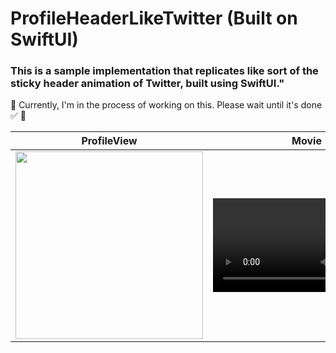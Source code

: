# ProfileHeaderLikeTwitter (Built on SwiftUI)

### This is a sample implementation that replicates like sort of the sticky header animation of Twitter, built using SwiftUI."
🚧 Currently, I'm in the process of working on this. Please wait until it's done ✅ 🚧

|ProfileView|Movie|
|-|:-:|
|<img src="https://github.com/boardguy1024/ProfileHeaderLikeTwitter/assets/13864469/c58a34bb-6e27-4c33-b72c-39dae9be4d6f" width="300">|<video src="https://github.com/boardguy1024/ProfileHeaderLikeTwitter/assets/13864469/f0b8aae4-5550-4cf8-ab6f-1529f180421f">|


